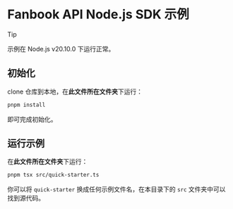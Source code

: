 # Fanbook API Node.js SDK 示例

> [!tip]
> 示例在 Node.js v20.10.0 下运行正常。

## 初始化

clone 仓库到本地，在**此文件所在文件夹**下运行：

```bash
pnpm install
```

即可完成初始化。

## 运行示例

在**此文件所在文件夹**下运行：

```bash
pnpm tsx src/quick-starter.ts
```

你可以将 `quick-starter` 换成任何示例文件名，在本目录下的 `src` 文件夹中可以找到源代码。
